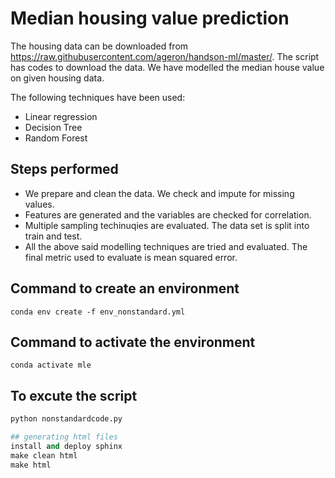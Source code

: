 # Median housing value prediction

The housing data can be downloaded from https://raw.githubusercontent.com/ageron/handson-ml/master/. The script has codes to download the data. We have modelled the median house value on given housing data. 

The following techniques have been used: 

 - Linear regression
 - Decision Tree
 - Random Forest

## Steps performed
 - We prepare and clean the data. We check and impute for missing values.
 - Features are generated and the variables are checked for correlation.
 - Multiple sampling techinuqies are evaluated. The data set is split into train and test.
 - All the above said modelling techniques are tried and evaluated. The final metric used to evaluate is mean squared error.

## Command to create an environment
```
conda env create -f env_nonstandard.yml
````

## Command to activate the environment

```
conda activate mle
```

## To excute the script

``` python
python nonstandardcode.py 

## generating html files
install and deploy sphinx
make clean html
make html
```
